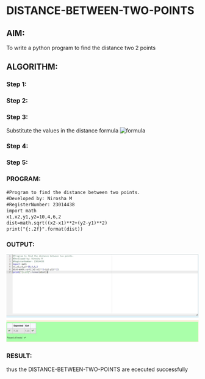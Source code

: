 # DISTANCE-BETWEEN-TWO-POINTS

## AIM:
To write a python program to find the distance two 2 points
## ALGORITHM:
### Step 1: 
### Step 2: 
### Step 3: 
Substitute the values in the distance formula  ![formula](/formula.JPG)
### Step 4: 
### Step 5: 
### PROGRAM:
  ```
  #Program to find the distance between two points.
#Developed by: Nirosha M
#RegisterNumber: 23014438
import math
x1,x2,y1,y2=10,4,6,2
dist=math.sqrt((x2-x1)**2+(y2-y1)**2)
print("{:.2f}".format(dist))
  ```


### OUTPUT:
![Alt text](image-1.png)

### RESULT:
thus the DISTANCE-BETWEEN-TWO-POINTS are ececuted successfully